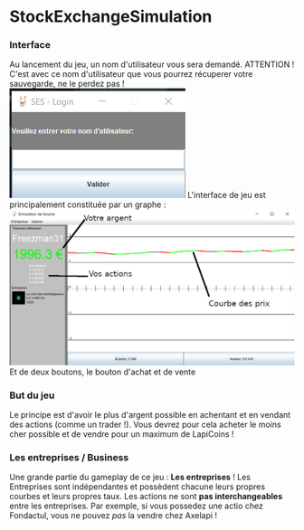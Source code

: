 # StockExchangeSimulation

### Interface
Au lancement du jeu, un nom d'utilisateur vous sera demandé. ATTENTION ! C'est avec ce nom d'utilisateur que vous pourrez récuperer votre sauvegarde, ne le perdez pas !
![LoginPanel](/media/login.png)
L'interface de jeu est principalement constituée par un graphe :
![MainPanel](/media/mainpanel.png)
Et de deux boutons, le bouton d'achat et de vente
### But du jeu
Le principe est d'avoir le plus d'argent possible en achentant et en vendant des actions (comme un trader !).
Vous devrez pour cela acheter le moins cher possible et de vendre pour un maximum de LapiCoins  !

### Les entreprises / Business

Une grande partie du gameplay de ce jeu : **Les entreprises** !
Les Entreprises sont indépendantes et possèdent chacune leurs propres courbes et leurs propres taux.
Les actions ne sont **pas interchangeables** entre les entreprises. Par exemple, si vous possedez une actio chez Fondactul, vous ne pouvez *pas* la vendre chez Axelapi !
